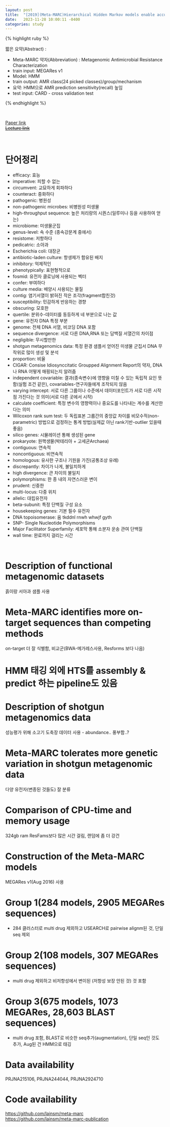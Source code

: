 ```yaml
---
layout: post
title:  "[2019](Meta-MARC)Hierarchical Hidden Markov models enable accurate and diverse detection of antimicrobial resistance sequences"
date:   2023-11-28 10:00:11 -0400
categories: study
---
```


{% highlight ruby %}


짧은 요약(Abstract) :    
* Meta-MARC 약자(Abbreviation)  : Metagenomic Antimicrobial Resistance Characterization  
* train input: MEGARes v1    
* Model: HMM  
* train output: AMR class(24 picked classes)/group/mechanism    
* 요약: HMM으로 AMR prediction sensitivity(recall) 높임  
* test input: CARD - cross validation test  

{% endhighlight %}  

<br/>

[Paper link](https://drive.google.com/drive/folders/10OnXIx7biD8pg8yd06OL1lozbBRD9rQ3?usp=sharing)  
[~~Lecture link~~]()  

<br/>

# 단어정리  
* efficacy: 효능  
* imperative: 피할 수 없는  
* circumvent: 교묘하게 회파하다   
* counteract: 중화하다  
* pathogenic: 병원성  
* non-pathogenic microbes: 비병원성 미생물  
* high-throughput sequence: 높은 처리량의 시퀀스(일루미나 등을 사용하여 얻는)  
* microbiome: 미생물군집  
* genus-level: 속 수준  (종속강문계 중에서)  
* resistome: 저항하다  
* pedicatric: 소아과  
* Escherichia coli: 대장균  
* antibiotic-laden culture: 항생제가 함유된 배지  
* inhibitory: 억제적인  
* phenotypically: 표현형적으로  
* fosmid: 유전자 클로닝에 사용되는 벡터  
* confer: 부여하다  
* culture media: 배양시 사용되는 물질  
* contig: 염기서열이 밝혀진 작은 조각(fragment합친것)  
* susceptibility: 민감하게 반응하는 경향  
* obscuring: 모호한  
* quertile: 분위수-데이터를 동등하게 네 부분으로 나는 값  
* gene: 유전자 DNA 특정 부분  
* genome: 전체 DNA 서열, 비코딩 DNA 포함  
* sequence divergence: 서로 다른 DNA,RNA 또는 담백질 서열간의 차이점  
* negligible: 무시할만한  
* shotgun metagenomics data: 특정 환경 샘플서 얻어진 미생물 군집서 DNA 무작위로 많이 생성 및 분석  
* proportion: 비율  
* CIGAR: Consise Idiosynccitatic Groupped Alignment Report의 약자, DNA나 RNA 어떻게 매핑되는지 알려줌  
* independent covariable: 결과(종속변수)에 영향을 미칠 수 있는 독립적 요인 뜻함(실험 조건 같은), covariables-연구자들에게 조작되지 않음  
* varying intercept: 서로 다른 그룹이나 수준에서 데이터포인트가 서로 다른 시작점 가진다는 것 의미(서로 다른 곳에서 시작)  
* calculate coefficient: 특정 변수의 영향력이나 중요도를 나타내는 계수를 계산한다는 의미  
* Wilcoxon rank sum test: 두 독립표본 그룹간의 중앙값 차이를 비모수적(non-parametric) 방법으로 검정하는 통계 방법(실제값 아닌 rank기반-outlier 있을때 좋음)  
* silico genes: 시뮬레이션 통해 생성된 gene  
* prokaryote: 원핵생물(박테리아 + 고세균Archaea)  
* contiguous: 연속적  
* noncontiguous: 비연속적  
* homologous: 유사한 구조나 기원을 가진(공통조상 유례)  
* discrepantly: 차이가 나게, 불일치하게  
* high divergence: 큰 차이의 불일치  
* polymorphisms: 한 종 내의 자연스러운 변이  
* prudent: 신중한  
* multi-locus: 다중 위치  
* allelic: 대립유전자  
* beta-subunit: 특정 단백질 구성 요소  
* housekeeping genes: 기본 필수 유전자  
* DNA topoisomerase: 움 tkddnl rnwh whwjf gyth  
* SNP- Single Nucleotide Polymorphisms  
* Major Facilitator Superfamily: 세포막 통해 소분자 운송 관여 단백질  
* wall time: 완료까지 걸리는 시간  

<br/>

# Description of functional metagenomic datasets  
흙이랑 서아과 샘플 사용  

# Meta-MARC identifies more on-target sequences than competing methods  
on-target 더 잘 식별함, 비교군(BWA-메가레스사용, Resforms 보다 나음)  

# HMM 태깅 외에 HTS를 assembly & predict 하는 pipeline도 있음  

# Description of shotgun metagenomics data  
성능평가 위해 소고기 도축장 데이터 사용   - abundance.. 풍부함..?  

# Meta-MARC tolerates more genetic variation in shotgun metagenomic data  
다양 유전자(변종된 것들도) 잘 분류  

# Comparison of CPU-time and memory usage
324gb ram ResFams보다 많은 시간 걸림, 랜덤에 좀 더 강건   

# Construction of the Meta-MARC models  
MEGARes v1(Aug 2016) 사용  

# Group 1(284 models, 2905 MEGARes sequences)  
* 284 클러스터로 multi drug 제외하고 USEARCH로 pairwise alignm된 것, 단일 seq 제외  

# Group 2(108 models, 307 MEGARes sequences)  
* multi drug 제외하고 비저항성에서 변이된 (저항성 보장 안된 것) 것 포함  

# Group 3(675 models, 1073 MEGARes, 28,603 BLAST sequences)  
* multi drug 포함, BLAST로 비슷한 seq추가(augmentation), 단일 seq인 것도 추가, Aug된 건 HMM으로 태깅  

# Data availability  
PRJNA215106, PRJNA244044, PRJNA2924710  

# Code availability  
https://github.com/lainsm/meta-marc  
https://github.com/lainsm/meta-marc-publication    

<br/>




